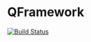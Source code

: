 # QFramework

[![Build Status](https://travis-ci.org/liangxiegame/QFramework.svg?branch=master)](https://travis-ci.org/liangxiegame/QFramework)